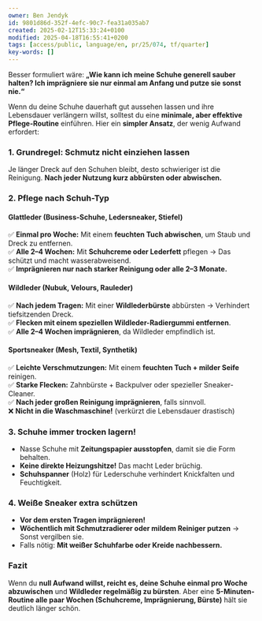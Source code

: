 ```yaml
---
owner: Ben Jendyk
id: 9801d86d-352f-4efc-90c7-fea31a035ab7
created: 2025-02-12T15:33:24+0100
modified: 2025-04-18T16:55:41+0200
tags: [access/public, language/en, pr/25/074, tf/quarter]
key-words: []
---
```


Besser formuliert wäre: **„Wie kann ich meine Schuhe generell sauber halten? Ich imprägniere sie nur einmal am Anfang und putze sie sonst nie.“**  

Wenn du deine Schuhe dauerhaft gut aussehen lassen und ihre Lebensdauer verlängern willst, solltest du eine **minimale, aber effektive Pflege-Routine** einführen. Hier ein **simpler Ansatz**, der wenig Aufwand erfordert:  

### **1. Grundregel: Schmutz nicht einziehen lassen**  
Je länger Dreck auf den Schuhen bleibt, desto schwieriger ist die Reinigung. **Nach jeder Nutzung kurz abbürsten oder abwischen.**  

### **2. Pflege nach Schuh-Typ**  
#### **Glattleder (Business-Schuhe, Ledersneaker, Stiefel)**  
✅ **Einmal pro Woche:** Mit einem **feuchten Tuch abwischen**, um Staub und Dreck zu entfernen.  
✅ **Alle 2–4 Wochen:** Mit **Schuhcreme oder Lederfett** pflegen → Das schützt und macht wasserabweisend.  
✅ **Imprägnieren nur nach starker Reinigung oder alle 2–3 Monate.**  

#### **Wildleder (Nubuk, Velours, Rauleder)**  
✅ **Nach jedem Tragen:** Mit einer **Wildlederbürste** abbürsten → Verhindert tiefsitzenden Dreck.  
✅ **Flecken mit einem speziellen Wildleder-Radiergummi entfernen**.  
✅ **Alle 2–4 Wochen imprägnieren**, da Wildleder empfindlich ist.  

#### **Sportsneaker (Mesh, Textil, Synthetik)**  
✅ **Leichte Verschmutzungen:** Mit einem **feuchten Tuch + milder Seife** reinigen.  
✅ **Starke Flecken:** Zahnbürste + Backpulver oder spezieller Sneaker-Cleaner.  
✅ **Nach jeder großen Reinigung imprägnieren**, falls sinnvoll.  
❌ **Nicht in die Waschmaschine!** (verkürzt die Lebensdauer drastisch)  

### **3. Schuhe immer trocken lagern!**  
- Nasse Schuhe mit **Zeitungspapier ausstopfen**, damit sie die Form behalten.  
- **Keine direkte Heizungshitze!** Das macht Leder brüchig.  
- **Schuhspanner** (Holz) für Lederschuhe verhindert Knickfalten und Feuchtigkeit.  

### **4. Weiße Sneaker extra schützen**  
- **Vor dem ersten Tragen imprägnieren!**  
- **Wöchentlich mit Schmutzradierer oder mildem Reiniger putzen** → Sonst vergilben sie.  
- Falls nötig: **Mit weißer Schuhfarbe oder Kreide nachbessern.**  

### **Fazit**  
Wenn du **null Aufwand willst, reicht es, deine Schuhe einmal pro Woche abzuwischen** und **Wildleder regelmäßig zu bürsten**. Aber eine **5-Minuten-Routine alle paar Wochen (Schuhcreme, Imprägnierung, Bürste)** hält sie deutlich länger schön.